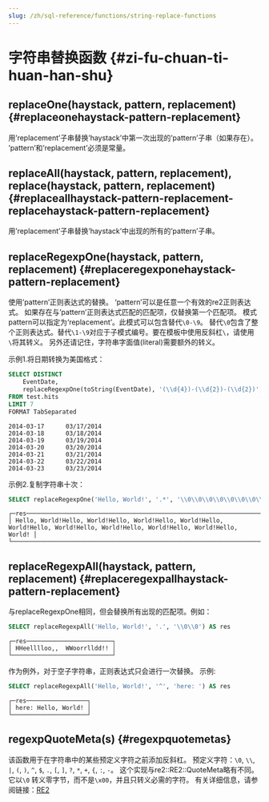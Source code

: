```yaml
---
slug: /zh/sql-reference/functions/string-replace-functions
---
```

# 字符串替换函数 {#zi-fu-chuan-ti-huan-han-shu}

## replaceOne(haystack, pattern, replacement) {#replaceonehaystack-pattern-replacement}

用’replacement’子串替换’haystack’中第一次出现的’pattern’子串（如果存在）。
’pattern’和’replacement’必须是常量。

## replaceAll(haystack, pattern, replacement), replace(haystack, pattern, replacement) {#replaceallhaystack-pattern-replacement-replacehaystack-pattern-replacement}

用’replacement’子串替换’haystack’中出现的所有的’pattern’子串。

## replaceRegexpOne(haystack, pattern, replacement) {#replaceregexponehaystack-pattern-replacement}

使用’pattern’正则表达式的替换。 ‘pattern’可以是任意一个有效的re2正则表达式。
如果存在与’pattern’正则表达式匹配的匹配项，仅替换第一个匹配项。
模式pattern可以指定为‘replacement’。此模式可以包含替代`\0-\9`。
替代`\0`包含了整个正则表达式。替代`\1-\9`对应于子模式编号。要在模板中使用反斜杠`\`，请使用`\`将其转义。
另外还请记住，字符串字面值(literal)需要额外的转义。

示例1.将日期转换为美国格式：

``` sql
SELECT DISTINCT
    EventDate,
    replaceRegexpOne(toString(EventDate), '(\\d{4})-(\\d{2})-(\\d{2})', '\\2/\\3/\\1') AS res
FROM test.hits
LIMIT 7
FORMAT TabSeparated
```

    2014-03-17      03/17/2014
    2014-03-18      03/18/2014
    2014-03-19      03/19/2014
    2014-03-20      03/20/2014
    2014-03-21      03/21/2014
    2014-03-22      03/22/2014
    2014-03-23      03/23/2014

示例2.复制字符串十次：

``` sql
SELECT replaceRegexpOne('Hello, World!', '.*', '\\0\\0\\0\\0\\0\\0\\0\\0\\0\\0') AS res
```

    ┌─res────────────────────────────────────────────────────────────────────────────────────────────────────────────────────────────────┐
    │ Hello, World!Hello, World!Hello, World!Hello, World!Hello, World!Hello, World!Hello, World!Hello, World!Hello, World!Hello, World! │
    └────────────────────────────────────────────────────────────────────────────────────────────────────────────────────────────────────┘

## replaceRegexpAll(haystack, pattern, replacement) {#replaceregexpallhaystack-pattern-replacement}

与replaceRegexpOne相同，但会替换所有出现的匹配项。例如：

``` sql
SELECT replaceRegexpAll('Hello, World!', '.', '\\0\\0') AS res
```

    ┌─res────────────────────────┐
    │ HHeelllloo,,  WWoorrlldd!! │
    └────────────────────────────┘

作为例外，对于空子字符串，正则表达式只会进行一次替换。
示例:

``` sql
SELECT replaceRegexpAll('Hello, World!', '^', 'here: ') AS res
```

    ┌─res─────────────────┐
    │ here: Hello, World! │
    └─────────────────────┘

## regexpQuoteMeta(s) {#regexpquotemetas}

该函数用于在字符串中的某些预定义字符之前添加反斜杠。
预定义字符：`\0`, `\\`, `|`, `(`, `)`, `^`, `$`, `.`, `[`, `]`, `?`, `*`, `+`, `{`, `:`, `-`。
这个实现与re2::RE2::QuoteMeta略有不同。它以`\0` 转义零字节，而不是`\x00`，并且只转义必需的字符。
有关详细信息，请参阅链接：[RE2](https://github.com/google/re2/blob/master/re2/re2.cc#L473)
